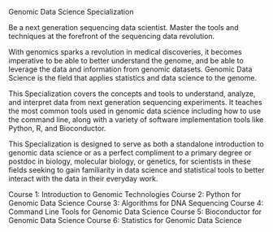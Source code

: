 Genomic Data Science Specialization

Be a next generation sequencing data scientist. Master the tools and techniques at the forefront of the sequencing data revolution.

With genomics sparks a revolution in medical discoveries, it becomes imperative to be able to better understand the genome, and be able to leverage the data and 
information from genomic datasets. Genomic Data Science is the field that applies statistics and data science to the genome. 

This Specialization covers the concepts and tools to understand, analyze, and interpret data from next generation sequencing experiments. It teaches the most common 
tools used in genomic data science including how to use the command line, along with a variety of software implementation tools like Python, R, and Bioconductor. 

This Specialization is designed to serve as both a standalone introduction to genomic data science or as a perfect compliment to a primary degree or postdoc in biology, molecular 
biology, or genetics, for scientists in these fields seeking to gain familiarity in data science and statistical tools to better interact with the data in their everyday work.

Course 1: Introduction to Genomic Technologies
Course 2: Python for Genomic Data Science
Course 3: Algorithms for DNA Sequencing
Course 4: Command Line Tools for Genomic Data Science
Course 5: Bioconductor for Genomic Data Science
Course 6: Statistics for Genomic Data Science
